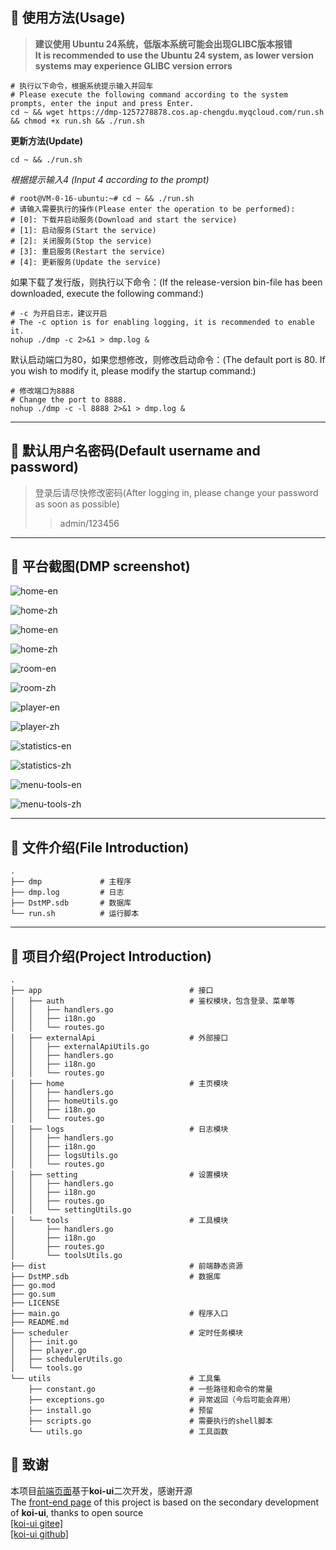 
## :watermelon: 使用方法(Usage)
>**建议使用 Ubuntu 24系统，低版本系统可能会出现GLIBC版本报错**  
>**It is recommended to use the Ubuntu 24 system, as lower version systems may experience GLIBC version errors**
```shell
# 执行以下命令，根据系统提示输入并回车
# Please execute the following command according to the system prompts, enter the input and press Enter.
cd ~ && wget https://dmp-1257278878.cos.ap-chengdu.myqcloud.com/run.sh && chmod +x run.sh && ./run.sh
```
**更新方法(Update)**  
```shell
cd ~ && ./run.sh
```
_根据提示输入4 (Input 4 according to the prompt)_
```shell
# root@VM-0-16-ubuntu:~# cd ~ && ./run.sh
# 请输入需要执行的操作(Please enter the operation to be performed): 
# [0]: 下载并启动服务(Download and start the service) 
# [1]: 启动服务(Start the service) 
# [2]: 关闭服务(Stop the service) 
# [3]: 重启服务(Restart the service) 
# [4]: 更新服务(Update the service)
```
如果下载了发行版，则执行以下命令：(If the release-version bin-file has been downloaded, execute the following command:)
```shell
# -c 为开启日志，建议开启
# The -c option is for enabling logging, it is recommended to enable it.
nohup ./dmp -c 2>&1 > dmp.log &
```
默认启动端口为80，如果您想修改，则修改启动命令：(The default port is 80. If you wish to modify it, please modify the startup command:)
```shell
# 修改端口为8888
# Change the port to 8888.
nohup ./dmp -c -l 8888 2>&1 > dmp.log &
```

---

## :grapes: 默认用户名密码(Default username and password)
>登录后请尽快修改密码(After logging in, please change your password as soon as possible)
>  
>>admin/123456

---

## :cherries: 平台截图(DMP screenshot)
![home-en](docs/images/home-en.png)


![home-zh](docs/images/home-zh.png)

![home-en](docs/images/mobile-zh.png)


![home-zh](docs/images/mobile-en.png)


![room-en](docs/images/room-en.png)


![room-zh](docs/images/room-zh.png)


![player-en](docs/images/player-en.png)


![player-zh](docs/images/player-zh.png)


![statistics-en](docs/images/statistics-en.png)


![statistics-zh](docs/images/statistics-zh.png)


![menu-tools-en](docs/images/menu-tools-en.png)


![menu-tools-zh](docs/images/menu-tools-zh.png)

---

## :strawberry: 文件介绍(File Introduction)
```text
.
├── dmp             # 主程序
├── dmp.log         # 日志
├── DstMP.sdb       # 数据库
└── run.sh          # 运行脚本
```

---

## :peach: 项目介绍(Project Introduction)
```text
.
├── app                                 # 接口
│   ├── auth                            # 鉴权模块，包含登录、菜单等
│   │   ├── handlers.go
│   │   ├── i18n.go
│   │   └── routes.go
│   ├── externalApi                     # 外部接口
│   │   ├── externalApiUtils.go
│   │   ├── handlers.go
│   │   ├── i18n.go
│   │   └── routes.go
│   ├── home                            # 主页模块
│   │   ├── handlers.go
│   │   ├── homeUtils.go
│   │   ├── i18n.go
│   │   └── routes.go
│   ├── logs                            # 日志模块
│   │   ├── handlers.go
│   │   ├── i18n.go
│   │   ├── logsUtils.go
│   │   └── routes.go
│   ├── setting                         # 设置模块
│   │   ├── handlers.go
│   │   ├── i18n.go
│   │   ├── routes.go
│   │   └── settingUtils.go
│   └── tools                           # 工具模块
│       ├── handlers.go
│       ├── i18n.go
│       ├── routes.go
│       └── toolsUtils.go
├── dist                                # 前端静态资源
├── DstMP.sdb                           # 数据库
├── go.mod
├── go.sum
├── LICENSE
├── main.go                             # 程序入口
├── README.md
├── scheduler                           # 定时任务模块
│   ├── init.go
│   ├── player.go
│   ├── schedulerUtils.go
│   └── tools.go
└── utils                               # 工具集
    ├── constant.go                     # 一些路径和命令的常量
    ├── exceptions.go                   # 异常返回（今后可能会弃用）
    ├── install.go                      # 预留
    ├── scripts.go                      # 需要执行的shell脚本
    └── utils.go                        # 工具函数
```
##  :sparkling_heart: 致谢
本项目[前端页面](https://github.com/miracleEverywhere/dst-management-platform-api)基于**koi-ui**二次开发，感谢开源  
The [front-end page](https://github.com/miracleEverywhere/dst-management-platform-api) of this project is based on the secondary development of **koi-ui**, thanks to open source  
[[koi-ui gitee]](https://gitee.com/s763483966/dst-management-platform-api)  
[[koi-ui github]](https://github.com/yuxintao6/koi-ui)